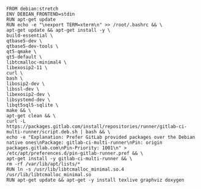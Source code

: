 	FROM debian:stretch
	ENV DEBIAN_FRONTEND=stdin
	RUN apt-get update
	RUN echo -e "\nexport TERM=xterm\n" >> /root/.bashrc && \
	apt-get update && apt-get install -y \
	build-essential \
	qtbase5-dev \
	qtbase5-dev-tools \
	qt5-qmake \
	qt5-default \
	libtcmalloc-minimal4 \
	libexosip2-11 \
	curl \
	bash \
	libosip2-dev \
	libssl-dev \
	libexosip2-dev \
	libsystemd-dev \
	libqt5sql5-sqlite \
	make && \
	apt-get clean && \ 
	curl -L https://packages.gitlab.com/install/repositories/runner/gitlab-ci-multi-runner/script.deb.sh | bash && \
	echo -e "Explanation: Prefer GitLab provided packages over the Debian native ones\nPackage: gitlab-ci-multi-runner\nPin: origin packages.gitlab.com\nPin-Priority: 1001\n" > /etc/apt/preferences.d/pin-gitlab-runner.pref && \
	apt-get install -y gitlab-ci-multi-runner && \
	rm -rf /var/lib/apt/lists/* 
	RUN ln -s /usr/lib/libtcmalloc_minimal.so.4 /usr/lib/libtcmalloc_minimal.so
	RUN apt-get update && apt-get -y install texlive graphviz doxygen
